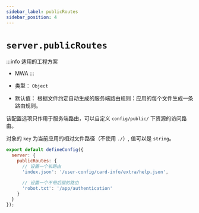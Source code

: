 ```yaml
---
sidebar_label: publicRoutes
sidebar_position: 4
---
```


# `server.publicRoutes`

:::info 适用的工程方案
* MWA
:::

* 类型： `Object`
* 默认值： 根据文件约定自动生成的服务端路由规则：应用的每个文件生成一条路由规则。

该配置选项只作用于服务端路由，可以自定义 `config/public/` 下资源的访问路由。

对象的 `key` 为当前应用的相对文件路径（不使用 `./`）, 值可以是 `string`。

```js title="modern.config.js"
export default defineConfig({
  server: {
    publicRoutes: {
      // 设置一个长路由
      'index.json': '/user-config/card-info/extra/help.json',

      // 设置一个不带后缀的路由
      'robot.txt': '/app/authentication'
    }
  }
});
```
